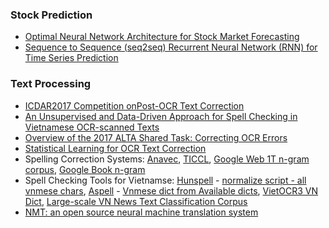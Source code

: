 ### Stock Prediction
- [Optimal Neural Network Architecture for Stock Market Forecasting](https://www.researchgate.net/profile/Sanjay_Singh7/publication/236164660_Optimal_Neural_Network_Architecture_for_Stock_Market_Forecasting/links/5516c0be0cf2f7d80a397964.pdf)
- [Sequence to Sequence (seq2seq) Recurrent Neural Network (RNN) for Time Series Prediction](https://github.com/guillaume-chevalier/seq2seq-signal-prediction)

### Text Processing
- [ICDAR2017 Competition onPost-OCR Text Correction](https://www.researchgate.net/publication/322780847_ICDAR2017_Competition_on_Post-OCR_Text_Correction)
- [An Unsupervised and Data-Driven Approach for Spell Checking in Vietnamese OCR-scanned Texts](http://www.aclweb.org/anthology/W12-0505)
- [Overview of the 2017 ALTA Shared Task: Correcting OCR Errors](http://aclweb.org/anthology/U17-1014)
- [Statistical Learning for OCR Text Correction](https://arxiv.org/pdf/1611.06950.pdf)
- Spelling Correction Systems: [Anavec](https://github.com/proycon/anavec), [TICCL](https://github.com/martinreynaert/TICCL), [Google Web 1T n-gram corpus](https://catalog.ldc.upenn.edu/LDC2006T13), [Google Book n-gram]()
- Spell Checking Tools for Vietnamse: [Hunspell](https://github.com/1ec5/hunspell-vi) - [normalize script - all vnmese chars](https://github.com/1ec5/hunspell-vi/tree/master/tools), [Aspell](https://en.wikipedia.org/wiki/GNU_Aspell) - [Vnmese dict from Available dicts](http://aspell.net/), [VietOCR3 VN Dict](https://github.com/miendinh/VietnameseOCR), [Large-scale VN News Text Classification Corpus](https://github.com/duyvuleo/VNTC)
- [NMT: an open source neural machine translation system](http://opennmt.net/)
